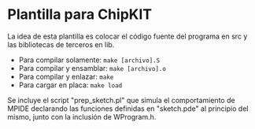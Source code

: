 Plantilla para ChipKIT
======================
La idea de esta plantilla es colocar el código fuente del programa en src y las
bibliotecas de terceros en lib.
- Para compilar solamente: `make [archivo].S`
- Para compilar y ensamblar: `make [archivo].o`
- Para compilar y enlazar: `make`
- Para cargar en placa: `make load`

Se incluye el script "prep_sketch.pl" que simula el comportamiento de MPIDE
declarando las funciones definidas en "sketch.pde" al principio del mismo,
junto con la inclusión de WProgram.h.
